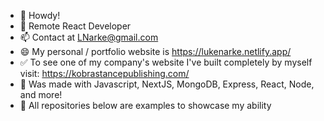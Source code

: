 - 👋 Howdy!
- 👀 Remote React Developer
- 📫 Contact at LNarke@gmail.com  
- 😄 My personal / portfolio website is https://lukenarke.netlify.app/ 
- ✅ To see one of my company's website I've built completely by myself visit: https://kobrastancepublishing.com/
- 🔼 Was made with Javascript, NextJS, MongoDB, Express, React, Node, and more!
- 🔻 All repositories below are examples to showcase my ability


<!---
LukeNarke/LukeNarke is a ✨ special ✨ repository because its `README.md` (this file) appears on your GitHub profile.
You can click the Preview link to take a look at your changes.
--->
